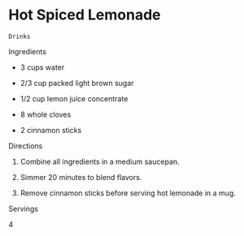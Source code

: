 # Hot Spiced Lemonade

`Drinks`

 

  Ingredients  

  * 3 cups water

 * 2/3 cup packed light brown sugar

 * 1/2 cup lemon juice concentrate

 * 8 whole cloves

 * 2 cinnamon sticks

Directions

 1. Combine all ingredients in a medium saucepan.

 2. Simmer 20 minutes to blend flavors.

 3. Remove cinnamon sticks before serving hot lemonade in a mug.

  

   Servings  

  4  

 
